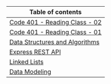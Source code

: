 | Table of contents                                                                        |
| ---------------------------------------------------------------------------------------- |
| [Code 401 - Reading Class - 02](./Readings/Code%20401%20-%20Reading%20Class%20-%2002.md) |
| [Code 401 - Reading Class - 01](./Readings/Code%20401%20-%20Reading%20Class%20-%2001.md) |
| [Data Structures and Algorithms](./Readings/Data%20Structures%20and%20Algorithms.md)     |
| [Express REST API](./Readings/Express%20REST%20API.md)                                   |
| [Linked Lists](./Readings/linked-lists.md)                                               |
| [Data Modeling](./Readings/Data%20Modeling.md)                                           |
